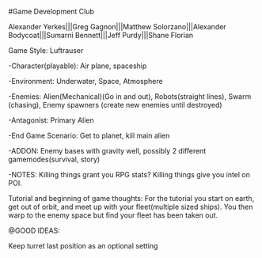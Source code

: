 #Game Development Club

Alexander Yerkes|||Greg Gagnon|||Matthew Solorzano|||Alexander Bodycoat|||Sumarni Bennett|||Jeff Purdy|||Shane Florian


Game Style: Luftrauser

-Character(playable): Air plane, spaceship

-Environment: Underwater, Space, Atmosphere

-Enemies: Alien(Mechanical)(Go in and out), Robots(straight lines), Swarm (chasing), Enemy spawners (create new enemies until destroyed)

-Antagonist: Primary Alien

-End Game Scenario: Get to planet, kill main alien

-ADDON: Enemy bases with gravity well, possibly 2 different gamemodes(survival, story)

-NOTES: Killing things grant you RPG stats? Killing things give you intel on POI.

Tutorial and beginning of game thoughts: For the tutorial you start on earth, get out of orbit, and meet up with your fleet(multiple sized ships). You then warp to the enemy space but find your fleet has been taken out.

@GOOD IDEAS:

Keep turret last position as an optional setting
